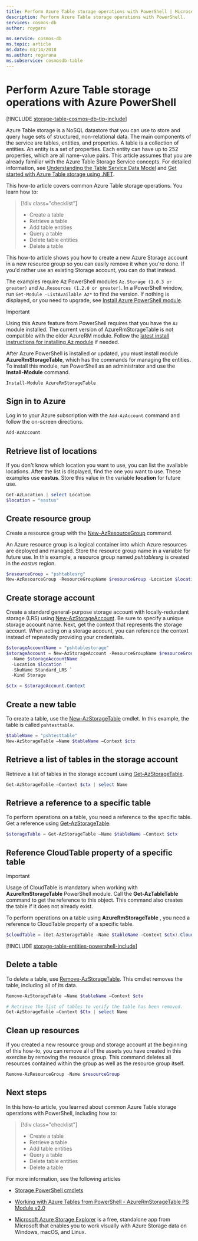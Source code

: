 ```yaml
---
title: Perform Azure Table storage operations with PowerShell | Microsoft Docs
description: Perform Azure Table storage operations with PowerShell.
services: cosmos-db
author: roygara

ms.service: cosmos-db
ms.topic: article
ms.date: 03/14/2018
ms.author: rogarana
ms.subservice: cosmosdb-table
---
```


# Perform Azure Table storage operations with Azure PowerShell 
[!INCLUDE [storage-table-cosmos-db-tip-include](../../../includes/storage-table-cosmos-db-langsoon-tip-include.md)]

Azure Table storage is a NoSQL datastore that you can use to store and query huge sets of structured, non-relational data. The main components of the service are tables, entities, and properties. A table is a collection of entities. An entity is a set of properties. Each entity can have up to 252 properties, which are all name-value pairs. This article assumes that you are already familiar with the Azure Table Storage Service concepts. For detailed information, see [Understanding the Table Service Data Model](/rest/api/storageservices/Understanding-the-Table-Service-Data-Model) and [Get started with Azure Table storage using .NET](../../cosmos-db/table-storage-how-to-use-dotnet.md).

This how-to article covers common Azure Table storage operations. You learn how to: 

> [!div class="checklist"]
> * Create a table
> * Retrieve a table
> * Add table entities
> * Query a table
> * Delete table entities
> * Delete a table

This how-to article shows you how to create a new Azure Storage account in a new resource group so you can easily remove it when you're done. If you'd rather use an existing Storage account, you can do that instead.

The examples require Az PowerShell modules `Az.Storage (1.0.3 or greater)` and `Az.Resources (1.2.0 or greater)`. In a PowerShell window, run `Get-Module -ListAvailable Az*` to find the version. If nothing is displayed, or you need to upgrade, see [Install Azure PowerShell module](/powershell/azure/install-az-ps).

> [!IMPORTANT]
> Using this Azure feature from PowerShell requires that you have the `Az` module installed. The current version of AzureRmStorageTable is not compatible with the older AzureRM module.
> Follow the [latest install instructions for installing Az module](/powershell/azure/install-az-ps) if needed.

After Azure PowerShell is installed or updated, you must install module **AzureRmStorageTable**, which has the commands for managing the entities. To install this module, run PowerShell as an administrator and use the **Install-Module** command.

```powershell
Install-Module AzureRmStorageTable
```

## Sign in to Azure

Log in to your Azure subscription with the `Add-AzAccount` command and follow the on-screen directions.

```powershell
Add-AzAccount
```

## Retrieve list of locations

If you don't know which location you want to use, you can list the available locations. After the list is displayed, find the one you want to use. These examples use **eastus**. Store this value in the variable **location** for future use.

```powershell
Get-AzLocation | select Location
$location = "eastus"
```

## Create resource group

Create a resource group with the [New-AzResourceGroup](/powershell/module/az.resources/new-azresourcegroup) command. 

An Azure resource group is a logical container into which Azure resources are deployed and managed. Store the resource group name in a variable for future use. In this example, a resource group named *pshtablesrg* is created in the *eastus* region.

```powershell
$resourceGroup = "pshtablesrg"
New-AzResourceGroup -ResourceGroupName $resourceGroup -Location $location
```

## Create storage account

Create a standard general-purpose storage account with locally-redundant storage (LRS) using [New-AzStorageAccount](/powershell/module/az.storage/New-azStorageAccount). Be sure to specify a unique storage account name. Next, get the context that represents the storage account. When acting on a storage account, you can reference the context instead of repeatedly providing your credentials.

```powershell
$storageAccountName = "pshtablestorage"
$storageAccount = New-AzStorageAccount -ResourceGroupName $resourceGroup `
  -Name $storageAccountName `
  -Location $location `
  -SkuName Standard_LRS `
  -Kind Storage

$ctx = $storageAccount.Context
```

## Create a new table

To create a table, use the [New-AzStorageTable](/powershell/module/az.storage/New-AzStorageTable) cmdlet. In this example, the table is called `pshtesttable`.

```powershell
$tableName = "pshtesttable"
New-AzStorageTable –Name $tableName –Context $ctx
```

## Retrieve a list of tables in the storage account

Retrieve a list of tables in the storage account using [Get-AzStorageTable](/powershell/module/az.storage/Get-AzureStorageTable).

```powershell
Get-AzStorageTable –Context $ctx | select Name
```

## Retrieve a reference to a specific table

To perform operations on a table, you need a reference to the specific table. Get a reference using [Get-AzStorageTable](/powershell/module/az.storage/Get-AzureStorageTable).

```powershell
$storageTable = Get-AzStorageTable –Name $tableName –Context $ctx
```

## Reference CloudTable property of a specific table

> [!IMPORTANT]
> Usage of CloudTable is mandatory when working with **AzureRmStorageTable** PowerShell module. Call the **Get-AzTableTable** command to get the reference to this object. This command also creates the table if it does not already exist.

To perform operations on a table using **AzureRmStorageTable** , you need a reference to CloudTable property of a specific table.

```powershell
$cloudTable = (Get-AzStorageTable –Name $tableName –Context $ctx).CloudTable
```

[!INCLUDE [storage-table-entities-powershell-include](../../../includes/storage-table-entities-powershell-include.md)]

## Delete a table

To delete a table, use [Remove-AzStorageTable](/powershell/module/az.storage/Remove-AzStorageTable). This cmdlet removes the table, including all of its data.

```powershell
Remove-AzStorageTable –Name $tableName –Context $ctx

# Retrieve the list of tables to verify the table has been removed.
Get-AzStorageTable –Context $Ctx | select Name
```

## Clean up resources

If you created a new resource group and storage account at the beginning of this how-to,  you can remove all of the assets you have created in this exercise by removing the resource group. This command deletes all resources contained within the group as well as the resource group itself.

```powershell
Remove-AzResourceGroup -Name $resourceGroup
```

## Next steps

In this how-to article, you learned about common Azure Table storage operations with PowerShell, including how to: 

> [!div class="checklist"]
> * Create a table
> * Retrieve a table
> * Add table entities
> * Query a table
> * Delete table entities
> * Delete a table

For more information, see the following articles

* [Storage PowerShell cmdlets](/powershell/module/az.storage#storage)

* [Working with Azure Tables from PowerShell - AzureRmStorageTable PS Module v2.0](https://paulomarquesc.github.io/working-with-azure-storage-tables-from-powershell)

* [Microsoft Azure Storage Explorer](../../vs-azure-tools-storage-manage-with-storage-explorer.md) is a free, standalone app from Microsoft that enables you to work visually with Azure Storage data on Windows, macOS, and Linux.
